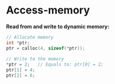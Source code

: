 # Access-memory

**Read from and write to dynamic memory:**

```c
// Allocate memory  
int *ptr;  
ptr = calloc(4, sizeof(*ptr));  
  
// Write to the memory  
*ptr = 2;   // Equals to: ptr[0] = 2;  
ptr[1] = 4;  
ptr[2] = 6;
```
